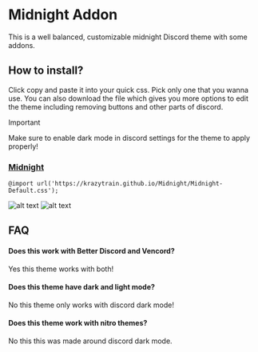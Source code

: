 # Midnight Addon
This is a well balanced, customizable midnight Discord theme with some addons.
## How to install?
Click copy and paste it into your quick css. Pick only one that you wanna use.
You can also download the file which gives you more options to edit the theme including removing buttons and other parts of discord.
> [!IMPORTANT]  
> Make sure to enable dark mode in discord settings for the theme to apply properly!
### [Midnight](https://github.com/Krazytrain/Midnight/blob/main/Midnight-Default.css)
```
@import url('https://krazytrain.github.io/Midnight/Midnight-Default.css');
```
![alt text](https://i.postimg.cc/TPDGRZS5/midnight-main.png)
![alt text](https://i.postimg.cc/nzmLPsZ5/vencord-main.png)
## FAQ
#### Does this work with Better Discord and Vencord?
Yes this theme works with both!
#### Does this theme have dark and light mode?
No this theme only works with discord dark mode!
#### Does this theme work with nitro themes?
No this this was made around discord dark mode.
